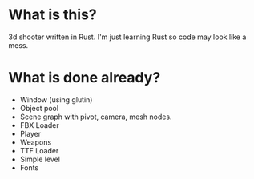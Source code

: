 # What is this?
3d shooter written in Rust. I'm just learning Rust so code may look like a mess. 

# What is done already?
- Window (using glutin)
- Object pool
- Scene graph with pivot, camera, mesh nodes.
- FBX Loader 
- Player 
- Weapons
- TTF Loader
- Simple level
- Fonts